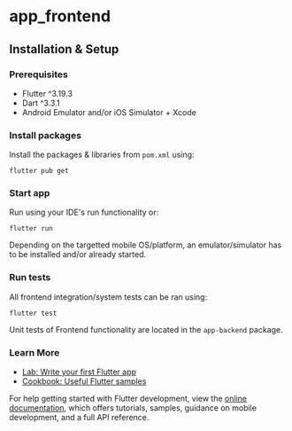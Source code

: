 # app_frontend

## Installation & Setup

### Prerequisites

- Flutter ^3.19.3
- Dart ^3.3.1
- Android Emulator and/or iOS Simulator + Xcode

### Install packages

Install the packages & libraries from `pom.xml` using:

```
flutter pub get
```

### Start app

Run using your IDE's run functionality or:

```
flutter run
```

Depending on the targetted mobile OS/platform, an emulator/simulator has to be installed and/or already started.

### Run tests

All frontend integration/system tests can be ran using:

```
flutter test
```

Unit tests of Frontend functionality are located in the `app-backend` package.

### Learn More

- [Lab: Write your first Flutter app](https://docs.flutter.dev/get-started/codelab)
- [Cookbook: Useful Flutter samples](https://docs.flutter.dev/cookbook)

For help getting started with Flutter development, view the
[online documentation](https://docs.flutter.dev/), which offers tutorials,
samples, guidance on mobile development, and a full API reference.
